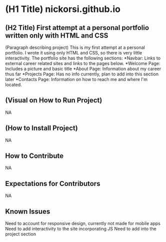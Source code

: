 # (H1 Title) nickorsi.github.io

## (H2 Title) First attempt at a personal portfolio written only with HTML and CSS

(Paragraph describing project)
This is my first attempt at a personal portfolio. I wrote it using only HTML and CSS, so there is very little interactivity. The portfolio site has the following sections:
*Navbar: Links to external career related sites and links to the pages below. 
*Welcome Page: Includes a picture and basic title
*About Page: Information about my career thus far
*Projects Page: Has no info currently, plan to add into this section later
*Contacts Page: Information on how to reach me and where I'm located. 

## (Visual on How to Run Project)
NA

## (How to Install Project)
NA

## How to Contribute
NA

## Expectations for Contributors
NA

## Known Issues
Need to account for responsive design, currently not made for mobile apps
Need to add interactivity to the site incorporating JS
Need to add into the project section



